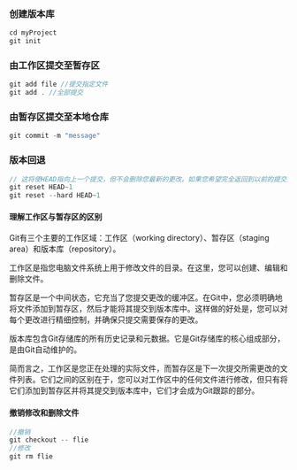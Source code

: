 ### 创建版本库
```js
cd myProject
git init
```
### 由工作区提交至暂存区
``` js
git add file //提交指定文件
git add . //全部提交
```
### 由暂存区提交至本地仓库
```js
git commit -m "message"
```
### 版本回退
```js
// 这将使HEAD指向上一个提交，但不会删除您最新的更改。如果您希望完全返回到以前的提交并放弃所有更改，则可以添加--hard选项：
git reset HEAD~1
git reset --hard HEAD~1
```
#### 理解工作区与暂存区的区别
Git有三个主要的工作区域：工作区（working directory）、暂存区（staging area）和版本库（repository）。

工作区是指您电脑文件系统上用于修改文件的目录。在这里，您可以创建、编辑和删除文件。

暂存区是一个中间状态，它充当了您提交更改的缓冲区。在Git中，您必须明确地将文件添加到暂存区，然后才能将其提交到版本库中。这样做的好处是，您可以对每个更改进行精细控制，并确保只提交需要保存的更改。

版本库包含Git存储库的所有历史记录和元数据。它是Git存储库的核心组成部分，是由Git自动维护的。

简而言之，工作区是您正在处理的实际文件，而暂存区是下一次提交所需更改的文件列表。它们之间的区别在于，您可以对工作区中的任何文件进行修改，但只有将它们添加到暂存区并将其提交到版本库中，它们才会成为Git跟踪的部分。
#### 撤销修改和删除文件
```js
//撤销
git checkout -- flie
//修改
git rm flie
```
